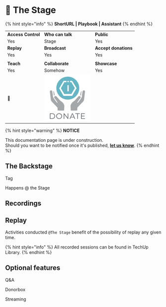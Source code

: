 # 🚧 The Stage

{% hint style="info" %}
**ShortURL | Playbook | Assistant**
{% endhint %}



|                    |                                                                                                                 |                      |
| ------------------ | --------------------------------------------------------------------------------------------------------------- | -------------------- |
| **Access Control** | **Who can talk**                                                                                                | **Public**           |
| Yes                | Stage                                                                                                           | Yes                  |
| **Replay**         | **Broadcast**                                                                                                   | **Accept donations** |
| Yes                | Yes                                                                                                             | Yes                  |
|                    |                                                                                                                 |                      |
| **Teach**          | **Collaborate**                                                                                                 | **Showcase**         |
| Yes                | Somehow                                                                                                         | Yes                  |
| :toolbox:          | <img src="../../.gitbook/assets/[TIOF] Comms [P] TIOF Website Donate ENG v1.0 (2).png" alt="" data-size="line"> |                      |







{% hint style="warning" %}
**NOTICE**

This documentation page is under construction.\
Should you want to be notified once it's published, [**let us know**](https://tiof.click/TIOFTarianUpdatesService).
{% endhint %}

## The Backstage





Tag

Happens @ the Stage



## Recordings

## Replay

Activities conducted `@The Stage` benefit of the possibility of replay any given time.

{% hint style="info" %}
All recorded sessions can be found in TechUp Library.
{% endhint %}

&#x20;

## Optional features

Q\&A

Donorbox

Streaming

